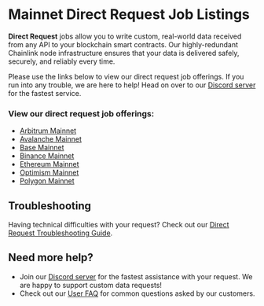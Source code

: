# Mainnet Direct Request Job Listings

**Direct Request** jobs allow you to write custom, real-world data received from any API to your blockchain smart contracts. Our highly-redundant Chainlink node infrastructure ensures that your data is delivered safely, securely, and reliably every time.

Please use the links below to view our direct request job offerings. If you run into any trouble, we are here to help! Head on over to our [Discord server](https://discord.gg/AJ66pRz4) for the fastest service.

### View our direct request job offerings:

* [Arbitrum Mainnet](/services/direct-request-jobs/mainnets/Arbitrum-One-Mainnet-Jobs)
* [Avalanche Mainnet](/services/direct-request-jobs/mainnets/Avalanche-CChain-Mainnet-Jobs)
* [Base Mainnet](/services/direct-request-jobs/mainnets/Base-Mainnet-Jobs)
* [Binance Mainnet](/services/direct-request-jobs/mainnets/Binance-Mainnet-Jobs)
* [Ethereum Mainnet](/services/direct-request-jobs/mainnets/Ethereum-Mainnet-Jobs)
* [Optimism Mainnet](/services/direct-request-jobs/mainnets/Optimism-Mainnet-Jobs)
* [Polygon Mainnet](/services/direct-request-jobs/mainnets/Polygon-Mainnet-Jobs)

## Troubleshooting

Having technical difficulties with your request? Check out our [Direct Request Troubleshooting Guide](/knowledgebase/Chainlink-Users-FAQ#direct-request-job-troubleshooting).

## Need more help?
* Join our [Discord server](https://discord.gg/AJ66pRz4) for the fastest assistance with your request. We are happy to support custom data requests!
* Check out our [User FAQ](/knowledgebase/Chainlink-Users-FAQ "FAQ - Chainlink Data Consumers") for common questions asked by our customers.